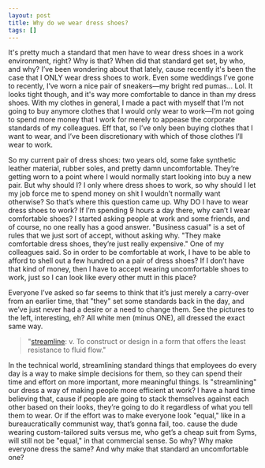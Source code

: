 ```yaml
---
layout: post
title: Why do we wear dress shoes?
tags: []
---
```

It's pretty much a standard that men have to wear dress shoes in a work environment, right? Why is that? When did that standard get set, by who, and why? I’ve been wondering about that lately, cause recently it's been the case that I ONLY wear dress shoes to work. Even some weddings I’ve gone to recently, I’ve worn a nice pair of sneakers—my bright red pumas... Lol. It looks tight though, and it's way more comfortable to dance in than my dress shoes. With my clothes in general, I made a pact with myself that I’m not going to buy anymore clothes that I would only wear to work—I’m not going to spend more money that I work for merely to appease the corporate standards of my colleagues. Eff that, so I’ve only been buying clothes that I want to wear, and I’ve been discretionary with which of those clothes I’ll wear to work.

So my current pair of dress shoes: two years old, some fake synthetic leather material, rubber soles, and pretty damn uncomfortable. They’re getting worn to a point where I would normally start looking into buy a new pair. But why should I? I only where dress shoes to work, so why should I let my job force me to spend money on shit I wouldn’t normally want otherwise? So that’s where this question came up. Why DO I have to wear dress shoes to work? If I’m spending 9 hours a day there, why can’t I wear comfortable shoes? I started asking people at work and some friends, and of course, no one really has a good answer. "Business casual" is a set of rules that we just sort of accept, without asking why. "They make comfortable dress shoes, they’re just really expensive." One of my colleagues said. So in order to be comfortable at work, I have to be able to afford to shell out a few hundred on a pair of dress shoes? If I don’t have that kind of money, then I have to accept wearing uncomfortable shoes to work, just so I can look like every other mutt in this place?

Everyone I’ve asked so far seems to think that it’s just merely a carry-over from an earlier time, that "they" set some standards back in the day, and we’ve just never had a desire or a need to change them. See the pictures to the left, interesting, eh? All white men (minus ONE), all dressed the exact same way.

> 
> "[streamline](http://dictionary.reference.com/search?q=streamline): v. To construct or design in a form that offers the least resistance to fluid flow."
> 

In the technical world, streamlining standard things that employees do every day is a way to make simple decisions for them, so they can spend their time and effort on more important, more meaningful things. Is "streamlining" our dress a way of making people more efficient at work? I have a hard time believing that, cause if people are going to stack themselves against each other based on their looks, they’re going to do it regardless of what you tell them to wear. Or if the effort was to make everyone look "equal," like in a bureaucratically communist way, that’s gonna fail, too. cause the dude wearing custom-tailored suits versus me, who get’s a cheap suit from Syms, will still not be "equal," in that commercial sense. So why? Why make everyone dress the same? And why make that standard an uncomfortable one?

